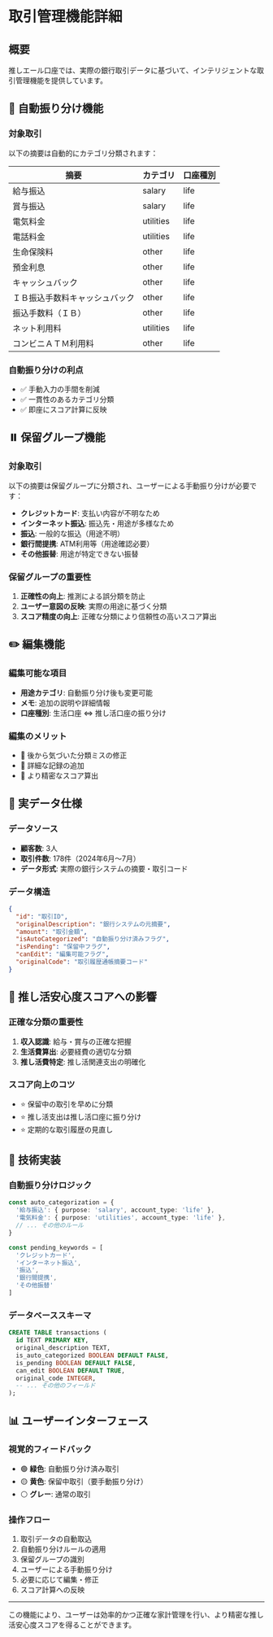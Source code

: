 # 取引管理機能詳細

## 概要

推しエール口座では、実際の銀行取引データに基づいて、インテリジェントな取引管理機能を提供しています。

## 🤖 自動振り分け機能

### 対象取引

以下の摘要は自動的にカテゴリ分類されます：

| 摘要 | カテゴリ | 口座種別 |
|------|----------|----------|
| 給与振込 | salary | life |
| 賞与振込 | salary | life |
| 電気料金 | utilities | life |
| 電話料金 | utilities | life |
| 生命保険料 | other | life |
| 預金利息 | other | life |
| キャッシュバック | other | life |
| ＩＢ振込手数料キャッシュバック | other | life |
| 振込手数料（ＩＢ） | other | life |
| ネット利用料 | utilities | life |
| コンビニＡＴＭ利用料 | other | life |

### 自動振り分けの利点

- ✅ 手動入力の手間を削減
- ✅ 一貫性のあるカテゴリ分類
- ✅ 即座にスコア計算に反映

## ⏸️ 保留グループ機能

### 対象取引

以下の摘要は保留グループに分類され、ユーザーによる手動振り分けが必要です：

- **クレジットカード**: 支払い内容が不明なため
- **インターネット振込**: 振込先・用途が多様なため
- **振込**: 一般的な振込（用途不明）
- **銀行間提携**: ATM利用等（用途確認必要）
- **その他振替**: 用途が特定できない振替

### 保留グループの重要性

1. **正確性の向上**: 推測による誤分類を防止
2. **ユーザー意図の反映**: 実際の用途に基づく分類
3. **スコア精度の向上**: 正確な分類により信頼性の高いスコア算出

## ✏️ 編集機能

### 編集可能な項目

- **用途カテゴリ**: 自動振り分け後も変更可能
- **メモ**: 追加の説明や詳細情報
- **口座種別**: 生活口座 ⇔ 推し活口座の振り分け

### 編集のメリット

- 🔄 後から気づいた分類ミスの修正
- 📝 詳細な記録の追加
- 🎯 より精密なスコア算出

## 💾 実データ仕様

### データソース

- **顧客数**: 3人
- **取引件数**: 178件（2024年6月〜7月）
- **データ形式**: 実際の銀行システムの摘要・取引コード

### データ構造

```json
{
  "id": "取引ID",
  "originalDescription": "銀行システムの元摘要",
  "amount": "取引金額",
  "isAutoCategorized": "自動振り分け済みフラグ",
  "isPending": "保留中フラグ",
  "canEdit": "編集可能フラグ",
  "originalCode": "取引履歴通帳摘要コード"
}
```

## 🎯 推し活安心度スコアへの影響

### 正確な分類の重要性

1. **収入認識**: 給与・賞与の正確な把握
2. **生活費算出**: 必要経費の適切な分類
3. **推し活費特定**: 推し活関連支出の明確化

### スコア向上のコツ

- ⭐ 保留中の取引を早めに分類
- ⭐ 推し活支出は推し活口座に振り分け
- ⭐ 定期的な取引履歴の見直し

## 🔧 技術実装

### 自動振り分けロジック

```typescript
const auto_categorization = {
  '給与振込': { purpose: 'salary', account_type: 'life' },
  '電気料金': { purpose: 'utilities', account_type: 'life' },
  // ... その他のルール
}

const pending_keywords = [
  'クレジットカード', 
  'インターネット振込', 
  '振込', 
  '銀行間提携', 
  'その他振替'
]
```

### データベーススキーマ

```sql
CREATE TABLE transactions (
  id TEXT PRIMARY KEY,
  original_description TEXT,
  is_auto_categorized BOOLEAN DEFAULT FALSE,
  is_pending BOOLEAN DEFAULT FALSE,
  can_edit BOOLEAN DEFAULT TRUE,
  original_code INTEGER,
  -- ... その他のフィールド
);
```

## 📊 ユーザーインターフェース

### 視覚的フィードバック

- 🟢 **緑色**: 自動振り分け済み取引
- 🟡 **黄色**: 保留中取引（要手動振り分け）
- ⚪ **グレー**: 通常の取引

### 操作フロー

1. 取引データの自動取込
2. 自動振り分けルールの適用
3. 保留グループの識別
4. ユーザーによる手動振り分け
5. 必要に応じて編集・修正
6. スコア計算への反映

---

この機能により、ユーザーは効率的かつ正確な家計管理を行い、より精密な推し活安心度スコアを得ることができます。 